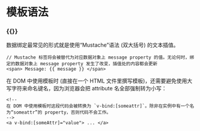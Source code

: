 # 模板语法


### {{}}
数据绑定最常见的形式就是使用“Mustache”语法 (双大括号) 的文本插值。
```
// Mustache 标签将会被替代为对应数据对象上 message property 的值。无论何时，绑定的数据对象上 message property 发生了改变，插值处的内容都会更新
<span> Message: {{ message }} </span>
```


在 DOM 中使用模板时 (直接在一个 HTML 文件里撰写模板)，还需要避免使用大写字符来命名键名，因为浏览器会把 attribute 名全部强制转为小写：
```
<!--
在 DOM 中使用模板时这段代码会被转换为 `v-bind:[someattr]`。除非在实例中有一个名为“someattr”的 property，否则代码不会工作。
-->
<a v-bind:[someAttr]="value"> ... </a>
```
